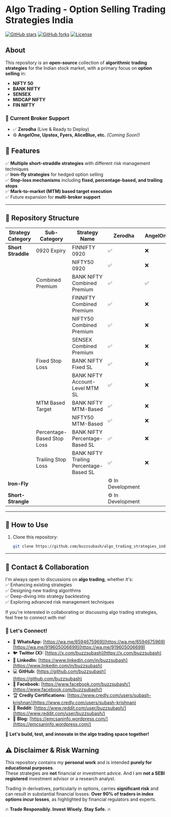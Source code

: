 # Algo Trading - Option Selling Trading Strategies India

[![GitHub stars](https://img.shields.io/github/stars/buzzsubash/algo_trading_strategies_india?style=social)](https://github.com/buzzsubash/algo_trading_strategies_india/stargazers)
[![GitHub forks](https://img.shields.io/github/forks/buzzsubash/algo_trading_strategies_india?style=social)](https://github.com/buzzsubash/algo_trading_strategies_india/network/members)
[![License](https://img.shields.io/github/license/buzzsubash/algo_trading_strategies_india)](LICENSE)

## About
This repository is an **open-source** collection of **algorithmic trading strategies** for the Indian stock market, with a primary focus on **option selling** in:
- **NIFTY 50**
- **BANK NIFTY**
- **SENSEX**
- **MIDCAP NIFTY**
- **FIN NIFTY**

### 🔹 **Current Broker Support**
- ✅ **Zerodha** (Live & Ready to Deploy)
- ⚙️ **AngelOne, Upstox, Fyers, AliceBlue, etc.** *(Coming Soon!)*

## 🚀 Features
✅ **Multiple short-straddle strategies** with different risk management techniques  
✅ **Iron-fly strategies** for hedged option selling  
✅ **Stop-loss mechanisms** including **fixed, percentage-based, and trailing stops**  
✅ **Mark-to-market (MTM) based target execution**  
✅ Future expansion for **multi-broker support**

---

## 📂 Repository Structure

| Strategy Category | Sub-Category | Strategy Name | Zerodha | AngelOne | Upstox | Fyers | GitHub Link |
|------------------|-------------|---------------|---------|----------|--------|-------|-------------|
| **Short Straddle** | 0920 Expiry | FINNIFTY 0920 | ✅ | ❌ | ❌ | ❌ | [View Code](https://github.com/buzzsubash/algo_trading_strategies_india/blob/main/short-straddle/0920_short_straddle/finnifty_0920_short_straddle.py) |
|  |  | NIFTY50 0920 | ✅ | ❌ | ❌ | ❌ | [View Code](https://github.com/buzzsubash/algo_trading_strategies_india/blob/main/short-straddle/0920_short_straddle/nifty50_0920_short_straddle.py) |
|  | Combined Premium | BANK NIFTY Combined Premium | ✅ | ✅ | ❌ | ❌ | [View Code](https://github.com/buzzsubash/algo_trading_strategies_india/blob/main/short-straddle/combined_premium/bank_nifty_combined_premium_short_straddle.py) |
|  |  | FINNIFTY Combined Premium | ✅ | ❌ | ❌ | ❌ | [View Code](https://github.com/buzzsubash/algo_trading_strategies_india/blob/main/short-straddle/combined_premium/finnifty_combined_premium_short_straddle.py) |
|  |  | NIFTY50 Combined Premium | ✅ | ❌ | ❌ | ❌ | [View Code](https://github.com/buzzsubash/algo_trading_strategies_india/blob/main/short-straddle/combined_premium/nifty50_combined_premium_short_straddle.py) |
|  |  | SENSEX Combined Premium | ✅ | ❌ | ❌ | ❌ | [View Code](https://github.com/buzzsubash/algo_trading_strategies_india/blob/main/short-straddle/combined_premium/sensex_combined_premium_short_straddle.py) |
|  | Fixed Stop Loss | BANK NIFTY Fixed SL | ✅ | ❌ | ❌ | ❌ | [View Code](https://github.com/buzzsubash/algo_trading_strategies_india/blob/main/short-straddle/fixed_stop_loss/bank_nifty_fixed_stop_loss_short_straddle.py) |
|  |  | BANK NIFTY Account-Level MTM SL | ✅ | ❌ | ❌ | ❌ | [View Code](https://github.com/buzzsubash/algo_trading_strategies_india/blob/main/short-straddle/fixed_stop_loss/bank_nifty_account_level_mtm_with_fixed_stop_loss_short_straddle.py) |
|  | MTM Based Target | BANK NIFTY MTM-Based | ✅ | ❌ | ❌ | ❌ | [View Code](https://github.com/buzzsubash/algo_trading_strategies_india/blob/main/short-straddle/mtm_based_target/bank_nifty_mtm_based_short_straddle.py) |
|  |  | NIFTY50 MTM-Based | ✅ | ❌ | ❌ | ❌ | [View Code](https://github.com/buzzsubash/algo_trading_strategies_india/blob/main/short-straddle/mtm_based_target/nifty50_mtm_based_short_straddle.py) |
|  | Percentage-Based Stop Loss | BANK NIFTY Percentage-Based SL | ✅ | ❌ | ❌ | ❌ | [View Code](https://github.com/buzzsubash/algo_trading_strategies_india/blob/main/short-straddle/percentage_based_stop_loss/bank_nifty_percentage_based_stop_loss_short_straddle.py) |
|  | Trailing Stop Loss | BANK NIFTY Trailing Percentage-Based SL | ✅ | ❌ | ❌ | ❌ | [View Code](https://github.com/buzzsubash/algo_trading_strategies_india/blob/main/short-straddle/trailing_stop_loss/bank_nifty_trailing_percentage_based_stop_loss_short_straddle.py) |
| **Iron-Fly** | | | ⚙️ In Development | | | | *(Coming Soon!)* |
| **Short-Strangle** | | | ⚙️ In Development | | | | *(Coming Soon!)* |

---

## 📌 How to Use
1. Clone this repository:
   ```sh
   git clone https://github.com/buzzsubash/algo_trading_strategies_india.git
   

---

## 📩 Contact & Collaboration  

I'm always open to discussions on **algo trading**, whether it's:  
✅ Enhancing existing strategies  
✅ Designing new trading algorithms  
✅ Deep-diving into strategy backtesting  
✅ Exploring advanced risk management techniques  

If you're interested in collaborating or discussing algo trading strategies, feel free to connect with me!  

### 🔗 **Let's Connect!**  

- 📱 **WhatsApp:** [https://wa.me/6594675969](https://wa.me/6594675969) [https://wa.me/919605006699](https://wa.me/919605006699)  
- 🐦 **Twitter (X):** [https://x.com/buzzsubash](https://x.com/buzzsubash)  
- 📍 **LinkedIn:** [https://www.linkedin.com/in/buzzsubash](https://www.linkedin.com/in/buzzsubash)
- 💻 **GitHub:** [https://github.com/buzzsubash](https://github.com/buzzsubash)  
- 📘 **Facebook:** [https://www.facebook.com/buzzsubash/](https://www.facebook.com/buzzsubash/)  
- 🏆 **Credly Certifications:** [https://www.credly.com/users/subash-krishnan](https://www.credly.com/users/subash-krishnan)  
- 👾 **Reddit:** [https://www.reddit.com/user/buzzsubash/](https://www.reddit.com/user/buzzsubash/)  
- 📝 **Blog:** [https://emcsaninfo.wordpress.com/](https://emcsaninfo.wordpress.com/)  


🚀 **Let's build, test, and innovate in the algo trading space together!**  


## ⚠️ Disclaimer & Risk Warning

This repository contains my **personal work** and is intended **purely for educational purposes**.  
These strategies are **not** financial or investment advice. And I am **not a SEBI registered** investment advisor or a research analyst.

Trading in derivatives, particularly in options, carries **significant risk** and can result in substantial financial losses. **Over 90% of traders in index options incur losses**, as highlighted by financial regulators and experts.


🔥 **Trade Responsibly. Invest Wisely. Stay Safe.** 🔥
